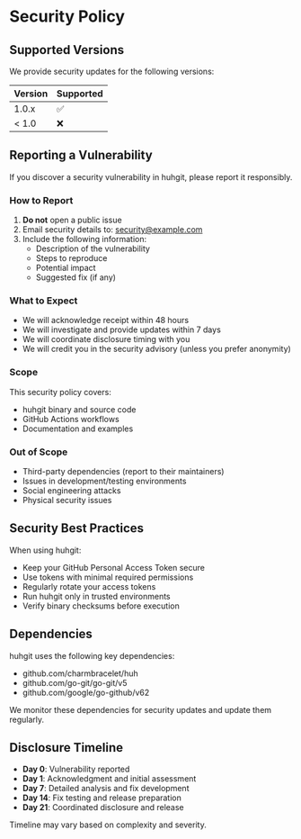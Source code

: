 # Security Policy

## Supported Versions

We provide security updates for the following versions:

| Version | Supported          |
| ------- | ------------------ |
| 1.0.x   | :white_check_mark: |
| < 1.0   | :x:                |

## Reporting a Vulnerability

If you discover a security vulnerability in huhgit, please report it responsibly.

### How to Report

1. **Do not** open a public issue
2. Email security details to: [security@example.com](mailto:security@example.com)
3. Include the following information:
   - Description of the vulnerability
   - Steps to reproduce
   - Potential impact
   - Suggested fix (if any)

### What to Expect

- We will acknowledge receipt within 48 hours
- We will investigate and provide updates within 7 days
- We will coordinate disclosure timing with you
- We will credit you in the security advisory (unless you prefer anonymity)

### Scope

This security policy covers:
- huhgit binary and source code
- GitHub Actions workflows
- Documentation and examples

### Out of Scope

- Third-party dependencies (report to their maintainers)
- Issues in development/testing environments
- Social engineering attacks
- Physical security issues

## Security Best Practices

When using huhgit:

- Keep your GitHub Personal Access Token secure
- Use tokens with minimal required permissions
- Regularly rotate your access tokens
- Run huhgit only in trusted environments
- Verify binary checksums before execution

## Dependencies

huhgit uses the following key dependencies:
- github.com/charmbracelet/huh
- github.com/go-git/go-git/v5
- github.com/google/go-github/v62

We monitor these dependencies for security updates and update them regularly.

## Disclosure Timeline

- **Day 0**: Vulnerability reported
- **Day 1**: Acknowledgment and initial assessment
- **Day 7**: Detailed analysis and fix development
- **Day 14**: Fix testing and release preparation
- **Day 21**: Coordinated disclosure and release

Timeline may vary based on complexity and severity.
